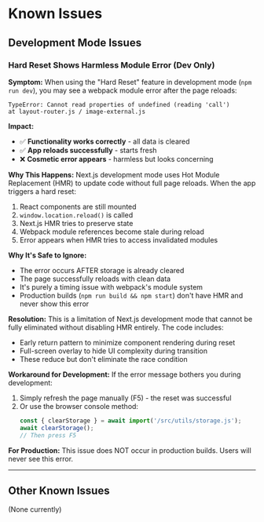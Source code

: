 # Known Issues

## Development Mode Issues

### Hard Reset Shows Harmless Module Error (Dev Only)

**Symptom:**
When using the "Hard Reset" feature in development mode (`npm run dev`), you may see a webpack module error after the page reloads:
```
TypeError: Cannot read properties of undefined (reading 'call')
at layout-router.js / image-external.js
```

**Impact:**
- ✅ **Functionality works correctly** - all data is cleared
- ✅ **App reloads successfully** - starts fresh
- ❌ **Cosmetic error appears** - harmless but looks concerning

**Why This Happens:**
Next.js development mode uses Hot Module Replacement (HMR) to update code without full page reloads. When the app triggers a hard reset:

1. React components are still mounted
2. `window.location.reload()` is called
3. Next.js HMR tries to preserve state
4. Webpack module references become stale during reload
5. Error appears when HMR tries to access invalidated modules

**Why It's Safe to Ignore:**
- The error occurs AFTER storage is already cleared
- The page successfully reloads with clean data
- It's purely a timing issue with webpack's module system
- Production builds (`npm run build && npm start`) don't have HMR and never show this error

**Resolution:**
This is a limitation of Next.js development mode that cannot be fully eliminated without disabling HMR entirely. The code includes:
- Early return pattern to minimize component rendering during reset
- Full-screen overlay to hide UI complexity during transition
- These reduce but don't eliminate the race condition

**Workaround for Development:**
If the error message bothers you during development:
1. Simply refresh the page manually (F5) - the reset was successful
2. Or use the browser console method:
   ```javascript
   const { clearStorage } = await import('/src/utils/storage.js');
   await clearStorage();
   // Then press F5
   ```

**For Production:**
This issue does NOT occur in production builds. Users will never see this error.

---

## Other Known Issues

(None currently)
